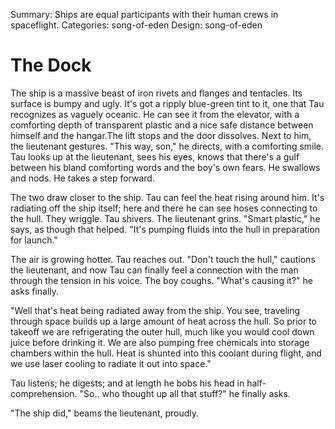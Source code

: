 Summary: Ships are equal participants with their human crews in spaceflight.
Categories: song-of-eden
Design: song-of-eden

# The Dock

The ship is a massive beast of iron rivets and flanges and tentacles. Its surface is bumpy and ugly. It's got a ripply blue-green tint to it, one that Tau recognizes as vaguely oceanic. He can see it from the elevator, with a comforting depth of transparent plastic and a nice safe distance between himself and the hangar.The lift stops and the door dissolves. Next to him, the lieutenant gestures. "This way, son," he directs, with a comforting smile. Tau looks up at the lieutenant, sees his eyes, knows that there's a gulf between his bland comforting words and the boy's own fears. He swallows and nods. He takes a step forward.

The two draw closer to the ship. Tau can feel the heat rising around him. It's radiating off the ship itself; here and there he can see hoses connecting to the hull. They wriggle. Tau shivers. The lieutenant grins. "Smart plastic," he says, as though that helped. "It's pumping fluids into the hull in preparation for launch."

The air is growing hotter. Tau reaches out. "Don't touch the hull," cautions the lieutenant, and now Tau can finally feel a connection with the man through the tension in his voice. The boy coughs. "What's causing it?" he asks finally.

"Well that's heat being radiated away from the ship. You see, traveling through space builds up a large amount of heat across the hull. So prior to takeoff we are refrigerating the outer hull, much like you would cool down juice before drinking it. We are also pumping free chemicals into storage chambers within the hull. Heat is shunted into this coolant during flight, and we use laser cooling to radiate it out into space."

Tau listens; he digests; and at length he bobs his head in half-comprehension. "So.. who thought up all that stuff?" he finally asks.

"The ship did," beams the lieutenant, proudly.
